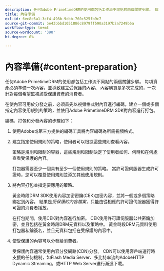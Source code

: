 ```yaml
---
description: 任何Adobe PrimetimeDRM的使用都包括工作流不同點的兩個關鍵步驟。 每項資產必須準備一次內容，並導致建立受保護的內容。 內容購買是多次完成的，一次針對每個希望監視該受保護資產的消費者。
title: 內容準備
exl-id: 6ec8e5a1-3cf4-498b-9cbb-760c525fb9c7
source-git-commit: be43bbbd1051886c8979ff590a3197b2a7249b6a
workflow-type: tm+mt
source-wordcount: '390'
ht-degree: 0%

---
```


# 內容準備{#content-preparation}

任何Adobe PrimetimeDRM的使用都包括工作流不同點的兩個關鍵步驟。 每項資產必須準備一次內容，並導致建立受保護的內容。 內容購買是多次完成的，一次針對每個希望監視該受保護資產的消費者。

在使內容可用於分發之前，必須首先以視頻格式對內容進行編碼，建立一個或多個指定內容使用規則的策略，並使用Adobe PrimetimeDRM SDK對內容進行打包。

編碼、打包和分發內容的步驟如下：

1. 使用Adobe或第三方提供的編碼工具將內容編碼為所需視頻格式。
1. 建立指定使用規則的策略，使用者可以根據這些規則查看內容。

   策略是規則和限制的容器，這些規則和限制決定了使用者如何、何時和在何處查看受保護的內容。

   打包器需要至少一個具有至少一個使用規則的策略。 當許可證伺服器生成許可證時，您可以覆蓋使用規則並添加其他使用規則。

1. 將內容打包並指定要應用的策略。

   黃金時段DRM SDK使用內容加密密鑰(CEK)加密內容，並將一個或多個策略綁定到內容。 結果是*受保護的內容檔案*，只能由從相應的許可證伺服器獲得許可證的消費者播放。

   在打包期間，使用CEK對內容進行加密。 CEK使用許可證伺服器公共密鑰加密，並且包括在黃金時段DRM元資料以及策略中。 黃金時段DRM元資料使用打包器私鑰簽名，並且元資料包括在受保護的內容中。

1. 使受保護的內容可以分發給消費者。

   受保護內容通常使用內容分發網路(CDN)分發。 CDN可以使用客戶端運行時支援的任何機制，如Flash Media Server、多比特率流的AdobeHTTP Dynamic Streaming，或HTTP Web Server進行漸進下載。
